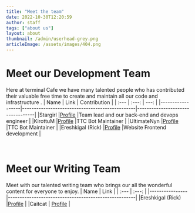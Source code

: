 ```yaml
---
title: "Meet the team"
date: 2022-10-30T12:20:59
author: staff
tags: ["about us"]
layout: about
thumbnail: /admin/userhead-grey.png
articleImage: /assets/images/404.png
---
```


# Meet our Development Team
Here at terminal Cafe we have many talented people who has contributed their valuable free time to create and maintain all our code and infrastructure .
|       Name       |           Link                                 |       Contribution               |
| :--- | :---: | ---: |
|------------------|------------------------------------------------|----------------------------------|
|Stargirl		   |[Profile](https://github.com/Stargirl-chan)     |Team lead and our back-end and devops engineer |
|KirottuM          |[Profile](https://github.com/Kirottu)           |TTC Bot Maintainer                |
|UltimateNyn       |[Profile](https://github.com/UltimateNyn)       |TTC Bot Maintainer                |
|Ereshkigal (Rick) |[Profile](https://github.com/Ereshkigal01)      |Website Frontend development      |

&nbsp;

# Meet our Writing Team
Meet with our talented writing team who brings our all the wonderful content for everyone to enjoy.
|       Name     |           Link                                       |
| :--- | :---: |
|----------------|------------------------------------------------------|
|Ereshkigal (Rick)         |[Profile](https://github.com/Ereshkigal01)  |
|Caitcat | [Profile](https://github.com/CaitCatDev) |
